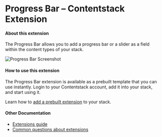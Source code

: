 # Progress Bar – Contentstack Extension

#### About this extension
The Progress Bar allows you to add a progress bar or a slider as a field within the content types of your stack.  

![Progress Bar Screenshot](https://images.contentstack.io/v3/assets/bltf2fb14dd3176c6f6/bltdbe7da19e6a1d646/5b5094b8cbdac88b0b7f4746/download)

#### How to use this extension
The Progress Bar extension is available as a prebuilt template that you can use instantly. Login to your Contentstack account, add it into your stack, and start using it. 

Learn how to [add a prebuilt extension](http://www.contentstack.com/docs/guide/extensions/progress-bar-extension-setup-guide) to your stack.  

#### Other Documentation
- [Extensions guide](https://www.contentstack.com/docs/guide/extensions)
- [Common questions about extensions](https://www.contentstack.com/docs/faqs#extensions)
